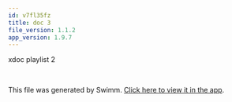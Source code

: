 ```yaml
---
id: v7fl35fz
title: doc 3
file_version: 1.1.2
app_version: 1.9.7
---
```


xdoc playlist 2

<br/>

This file was generated by Swimm. [Click here to view it in the app](http://localhost:5000/repos/Z2l0aHViJTNBJTNBTm9hUmVwbyUzQSUzQU5vYW96ZXI=/docs/v7fl35fz).
